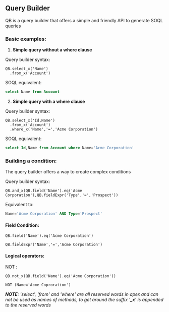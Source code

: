 ## Query Builder

QB is a query builder that offers a simple and friendly API to generate SOQL queries

### Basic examples:

1. **Simple query without a where clause**

  Query builder syntax:
  ```apex
  QB.select_x('Name')
    .from_x('Account')
  ```

  SOQL equivalent:
  ```sql
  select Name from Account
  ```


2. **Simple query with a where clause**

  Query builder syntax:
  ```apex
  QB.select_x('Id,Name')
    .from_x('Account')
    .where_x('Name','=','Acme Corporation')
  ```

  SOQL equivalent:
  ```sql
  select Id,Name from Account where Name='Acme Corporation'
  ```

### Building a condition:

The query builder offers a way to create complex conditions 

  Query builder syntax:
  ```apex
  QB.and_x(QB.field('Name').eq('Acme Corporation'),QB.fieldExpr('Type','=','Prospect'))
  ```

  Equivalent to:
  ```sql
  Name='Acme Corporation' AND Type='Prospect'
  ```
#### Field Condition:

  ```apex
  QB.field('Name').eq('Acme Corporation')
  ```
  ```apex
  QB.fieldExpr('Name','=','Acme Corporation')
  ```
#### Logical operators:
NOT :
  ```apex
  QB.not_x(QB.field('Name').eq('Acme Corporation'))
  ```
  ```apex
  NOT (Name='Acme Coproration')
  ```

*__NOTE__: 'select', 'from' and 'where' are all reserved words in apex and can not be used as names of methods, to get around the suffix '__\_x__' is appended to the reserved words*
